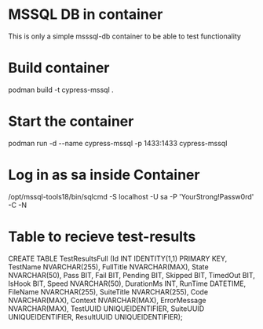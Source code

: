 # MSSQL DB in container
This is only a simple msssql-db container to be able to test functionality

# Build container
podman build -t cypress-mssql . 

# Start the container
podman run -d --name cypress-mssql -p 1433:1433 cypress-mssql

# Log in as sa inside Container
/opt/mssql-tools18/bin/sqlcmd -S localhost -U sa -P 'YourStrong!Passw0rd' -C -N

# Table to recieve test-results
CREATE TABLE TestResultsFull (Id INT IDENTITY(1,1) PRIMARY KEY, TestName NVARCHAR(255), FullTitle NVARCHAR(MAX), State NVARCHAR(50), Pass BIT, Fail BIT, Pending BIT, Skipped BIT, TimedOut BIT, IsHook BIT, Speed NVARCHAR(50), DurationMs INT, RunTime DATETIME, FileName NVARCHAR(255), SuiteTitle NVARCHAR(255), Code NVARCHAR(MAX), Context NVARCHAR(MAX), ErrorMessage NVARCHAR(MAX), TestUUID UNIQUEIDENTIFIER, SuiteUUID UNIQUEIDENTIFIER, ResultUUID UNIQUEIDENTIFIER);
